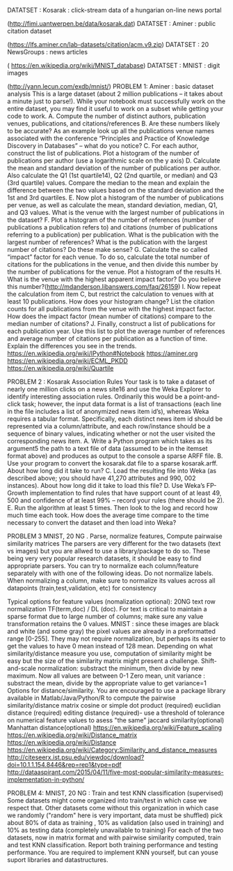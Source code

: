 DATATSET : Kosarak : click-stream data of a hungarian on-line news portal

(http://fimi.uantwerpen.be/data/kosarak.dat)
DATATSET : Aminer : public citation dataset

(https://lfs.aminer.cn/lab-datasets/citation/acm.v9.zip)
DATATSET : 20 NewsGroups : news articles

( https://en.wikipedia.org/wiki/MNIST_database)
DATATSET : MNIST : digit images

(http://yann.lecun.com/exdb/mnist/)
PROBLEM 1: Aminer : basic dataset analysis
This is a large dataset (about 2 million publications – it takes about a minute just to parse!). While your notebook must successfully work on the entire dataset, you may find it useful to work on a subset while getting your code to work.
A. Compute the number of distinct authors, publication venues, publications, and citations/references
B. Are these numbers likely to be accurate? As an example look up all the publications venue names associated with the conference “Principles and Practice of Knowledge Discovery in Databases” – what do you notice?
C. For each author, construct the list of publications. Plot a histogram of the number of publications per author (use a logarithmic scale on the y axis)
D. Calculate the mean and standard deviation of the number of publications per author. Also calculate the Q1 (1st quartile14), Q2 (2nd quartile, or median) and Q3 (3rd quartile) values. Compare the median to the mean and explain the difference between the two values based on the standard deviation and the 1st and 3rd quartiles.
E. Now plot a histogram of the number of publications per venue, as well as calculate the mean, standard deviation, median, Q1, and Q3 values. What is the venue with the largest number of publications in the dataset?
F. Plot a histogram of the number of references (number of publications a publication refers to) and citations (number of publications referring to a publication) per publication. What is the publication with the largest number of references? What is the publication with the largest number of citations? Do these make sense?
G. Calculate the so called “impact” factor for each venue. To do so, calculate the total number of citations for the publications in the venue, and then divide this number by the number of publications for the venue. Plot a histogram of the results
H. What is the venue with the highest apparent impact factor? Do you believe this number?(http://mdanderson.libanswers.com/faq/26159)
I. Now repeat the calculation from item C, but restrict the calculation to venues with at least 10 publications. How does your histogram change? List the citation counts for all publications from the venue with the highest impact factor. How does the impact factor (mean number of citations) compare to the median number of citations?
J. Finally, construct a list of publications for each publication year. Use this list to plot the average number of references and average number of citations per publication as a function of time. Explain the differences you see in the trends.
https://en.wikipedia.org/wiki/IPython#Notebook
https://aminer.org
https://en.wikipedia.org/wiki/ECML_PKDD
https://en.wikipedia.org/wiki/Quartile


PROBLEM 2 : Kosarak Association Rules
Your task is to take a dataset of nearly one million clicks on a news site16 and use the Weka Explorer to identify interesting association rules. Ordinarily this would be a point-and-click task; however, the input data format is a list of transactions (each line in the file includes a list of anonymized news item id’s), whereas Weka requires a tabular format. Specifically, each distinct news item id should be represented via a column/attribute, and each row/instance should be a sequence of binary values, indicating whether or not the user visited the corresponding news item.
A. Write a Python program which takes as its argument5 the path to a text file of data (assumed to be in the itemset format above) and produces as output to the console a sparse ARFF file.
B. Use your program to convert the kosarak.dat file to a sparse kosarak.arff. About how long did it take to run?
C. Load the resulting file into Weka (as described above; you should have 41,270 attributes and 990, 002 instances). About how long did it take to load this file?
D. Use Weka’s FP-Growth implementation to find rules that have support count of at least 49, 500 and confidence of at least 99% – record your rules (there should be 2).
E. Run the algorithm at least 5 times. Then look to the log and record how much time each took. How does the average time compare to the time necessary to convert the dataset and then load into Weka?


PROBLEM 3 MNIST, 20 NG . Parse, normalize features, Compute pairwaise similarity matrices
The parsers are very different for the two datasets (text vs images) but you are allwed to use a library/package to do so. These being very very popular research datasets, it should be easy to find appropriate parsers. You can try to normalize each column/feature separately with with one of the following ideas. Do not normalize labels. When normalizing a column, make sure to normalize its values across all datapoints (train,test,validation, etc) for consistency

Typical options for feature values (nomalization optional):
20NG text row normalization TF(term,doc) / DL (doc). For text is critical to maintain a sparse format due to large number of columns; make sure any value transformation retains the 0 values.
MNIST : since these images are black and white (and some gray) the pixel values are already in a preformatted range [0-255]. They may not require normalization, but perhaps its easier to get the values to have 0 mean instead of 128 mean. Depending on what similarity/distance measure you use, computation of similarity might be easy but the size of the similarity matrix might present a challenge.
Shift-and-scale normalization: substract the minimum, then divide by new maximum. Now all values are between 0-1
Zero mean, unit variance : substract the mean, divide by the appropriate value to get variance=1
Options for distance/similarity. You are encouraged to use a package library available in Matlab/Java/Python/R to compute the pairwise similarity/distance matrix
cosine or simple dot product (required)
euclidian distance (required)
editing distance (required)- use a threshold of tolerance on numerical feature values to asess "the same"
jaccard similarity(optional)
Manhattan distance(optional)
https://en.wikipedia.org/wiki/Feature_scaling
https://en.wikipedia.org/wiki/Distance_matrix
https://en.wikipedia.org/wiki/Distance
https://en.wikipedia.org/wiki/Category:Similarity_and_distance_measures
http://citeseerx.ist.psu.edu/viewdoc/download?doi=10.1.1.154.8446&rep=rep1&type=pdf
http://dataaspirant.com/2015/04/11/five-most-popular-similarity-measures-implementation-in-python/


PROBLEM 4: MNIST, 20 NG : Train and test KNN classification (supervised)
Some datasets might come organized into train/test in which case we respect that. Other datasets come without this organization in which case we randomly ("random" here is very important, data must be shuffled) pick about 80% of data as training , 10% as validation (also used in training) and 10% as testing data (completely unavailable to training)
For each of the two datasets, now in matrix format and with pairwise similarity computed, train and test KNN classification. Report both training performance and testing performance. You are required to implement KNN yourself, but can youse suport libraries and datastructures.

